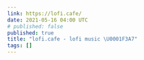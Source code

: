 ```yaml
---
link: https://lofi.cafe/
date: 2021-05-16 04:00 UTC
# published: false
published: true
title: "lofi.cafe - lofi music \U0001F3A7"
tags: []
---
```



